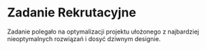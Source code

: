 # Zadanie Rekrutacyjne

Zadanie polegało na optymalizacji projektu ułożonego z najbardziej nieoptymalnych rozwiązań i dosyć dziwnym designie.
